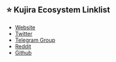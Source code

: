 ## ⭐️ Kujira Ecosystem Linklist
- <a href="https://kujira.app/" target="_blank">Website</a>
- <a href="https://twitter.com/TeamKujira" target="_blank">Twitter</a>
- <a href="https://t.me/team_kujira" target="_blank">Telegram Group</a>
- <a href="https://reddit.com/r/TeamKujira/" target="_blank">Reddit</a>
- <a href="https://github.com/Team-Kujira" target="_blank">Github</a>